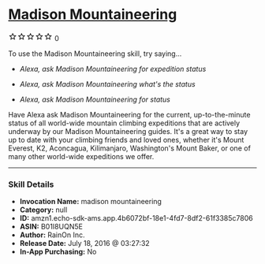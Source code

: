# [Madison Mountaineering](http://alexa.amazon.com/#skills/amzn1.echo-sdk-ams.app.4b6072bf-18e1-4fd7-8df2-61f3385c7806)
![0 stars](../../images/ic_star_border_black_18dp_1x.png)![0 stars](../../images/ic_star_border_black_18dp_1x.png)![0 stars](../../images/ic_star_border_black_18dp_1x.png)![0 stars](../../images/ic_star_border_black_18dp_1x.png)![0 stars](../../images/ic_star_border_black_18dp_1x.png) 0

To use the Madison Mountaineering skill, try saying...

* *Alexa, ask Madison Mountaineering for expedition status*

* *Alexa, ask Madison Mountaineering what's the status*

* *Alexa, ask Madison Mountaineering for status*

Have Alexa ask Madison Mountaineering for the current, up-to-the-minute status of all world-wide mountain climbing expeditions that are actively underway by our Madison Mountaineering guides.  It's a great way to stay up to date with your climbing friends and loved ones, whether it's Mount Everest, K2, Aconcagua, Kilimanjaro, Washington's Mount Baker, or one of many other world-wide expeditions we offer.

***

### Skill Details

* **Invocation Name:** madison mountaineering
* **Category:** null
* **ID:** amzn1.echo-sdk-ams.app.4b6072bf-18e1-4fd7-8df2-61f3385c7806
* **ASIN:** B01I8UQN5E
* **Author:** RainOn Inc.
* **Release Date:** July 18, 2016 @ 03:27:32
* **In-App Purchasing:** No
